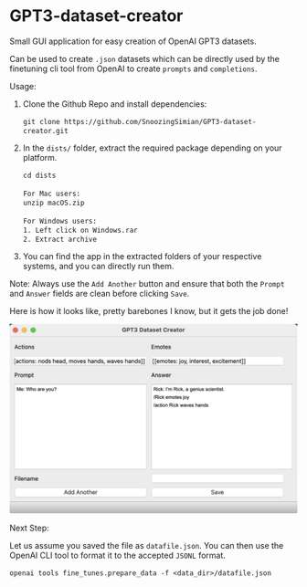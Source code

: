 # GPT3-dataset-creator
Small GUI application for easy creation of OpenAI GPT3 datasets.

Can be used to create `.json` datasets which can be directly used by the finetuning cli tool from OpenAI to create `prompts` and `completions`.

Usage:

1. Clone the Github Repo and install dependencies:
    ```
    git clone https://github.com/SnoozingSimian/GPT3-dataset-creator.git
    ```

2. In the `dists/` folder, extract the required package depending on your platform.
    ```
    cd dists
    
    For Mac users:
    unzip macOS.zip

    For Windows users:
    1. Left click on Windows.rar
    2. Extract archive
    ```

3. You can find the app in the extracted folders of your respective systems, and you can directly run them.

Note: Always use the `Add Another` button and ensure that both the `Prompt` and `Answer` fields are clean before clicking `Save`.

Here is how it looks like, pretty barebones I know, but it gets the job done!

![alt text](tool-image.png "Title")

Next Step:

Let us assume you saved the file as `datafile.json`. You can then use the OpenAI CLI tool to format it to the accepted `JSONL` format.
    
    openai tools fine_tunes.prepare_data -f <data_dir>/datafile.json
